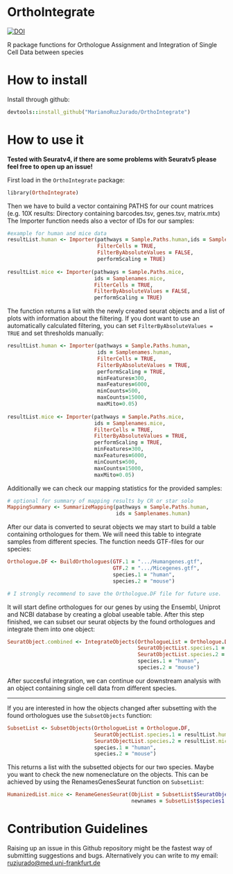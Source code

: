 # OrthoIntegrate


<a href="https://zenodo.org/doi/10.5281/zenodo.10686730"><img src="https://zenodo.org/badge/559908015.svg" alt="DOI"></a>


R package functions for Orthologue Assignment and Integration of Single Cell Data between species

# <b> How to install </b>

Install through github:

```ruby
devtools::install_github("MarianoRuzJurado/OrthoIntegrate")
```

# <b> How to use it </b>

<b> Tested with Seuratv4, if there are some problems with Seuratv5 please feel free to open up an issue! </b>

First load in the ```OrthoIntegrate``` package:

```ruby
library(OrthoIntegrate)
```

Then we have to build a vector containing PATHS for our count matrices (e.g. 10X results: Directory containing barcodes.tsv, genes.tsv, matrix.mtx)
The Importer function needs also a vector of IDs for our samples:

```ruby
#example for human and mice data
resultList.human <- Importer(pathways = Sample.Paths.human,ids = Samplenames.human,
                             FilterCells = TRUE,
                             FilterByAbsoluteValues = FALSE,
                             performScaling = TRUE)
                             
resultList.mice <- Importer(pathways = Sample.Paths.mice,
                            ids = Samplenames.mice,
                            FilterCells = TRUE,
                            FilterByAbsoluteValues = FALSE,
                            performScaling = TRUE)
```
The function returns a list with the newly created seurat objects and a list of plots with information about the filtering.
If you dont want to use an automatically calculated filtering, you can set ```FilterByAbsoluteValues = TRUE``` and set thresholds manually:

```ruby
resultList.human <- Importer(pathways = Sample.Paths.human,
                             ids = Samplenames.human,
                             FilterCells = TRUE,
                             FilterByAbsoluteValues = TRUE,
                             performScaling = TRUE,
                             minFeatures=300,
                             maxFeatures=6000,
                             minCounts=500,
                             maxCounts=15000,
                             maxMito=0.05)
                             
resultList.mice <- Importer(pathways = Sample.Paths.mice,
                            ids = Samplenames.mice,
                            FilterCells = TRUE,
                            FilterByAbsoluteValues = TRUE,
                            performScaling = TRUE,
                            minFeatures=300,
                            maxFeatures=6000,
                            minCounts=500,
                            maxCounts=15000,
                            maxMito=0.05)
```

Additionally we can check our mapping statistics for the provided samples:

```ruby
# optional for summary of mapping results by CR or star solo
MappingSummary <- SummarizeMapping(pathways = Sample.Paths.human,
                                   ids = Samplenames.human) 
```

After our data is converted to seurat objects we may start to build a table containing orthologues for them. We will need this table to integrate samples from different species. The function needs GTF-files for our species:

```ruby
Orthologue.DF <- BuildOrthologues(GTF.1 = ".../Humangenes.gtf",
                                  GTF.2 = ".../Micegenes.gtf",
                                  species.1 = "human",
                                  species.2 = "mouse")

# I strongly recommend to save the Orthologue.DF file for future use.
```

It will start define orthologues for our genes by using the Ensembl, Uniprot and NCBI database by creating a global useable table.
After this step finished, we can subset our seurat objects by the found orthologues and integrate them into one object:

```ruby
SeuratObject.combined <- IntegrateObjects(OrthologueList = Orthologue.DF,
                                          SeuratObjectList.species.1 = resultList.human$SeuratObjects,
                                          SeuratObjectList.species.2 = resultList.mice$SeuratObjects,
                                          species.1 = "human",
                                          species.2 = "mouse")
```
After succesful integration, we can continue our downstream analysis with an object containing single cell data from different species.

<hr>

If you are interested in how the objects changed after subsetting with the found orthologues use the ```SubsetObjects``` function:

```ruby
SubsetList <- SubsetObjects(OrthologueList = Orthologue.DF,
                            SeuratObjectList.species.1 = resultList.human$SeuratObjects,
                            SeuratObjectList.species.2 = resultList.mice$SeuratObjects,
                            species.1 = "human",
                            species.2 = "mouse")
```
This returns a list with the subsetted objects for our two species. Maybe you want to check the new nomeneclature on the objects. This can be achieved by using the RenamesGenesSeurat function on ```SubsetList```:

```ruby
HumanizedList.mice <- RenameGenesSeurat(ObjList = SubsetList$SeuratObject.species2.list,
                                        newnames = SubsetList$species1.converted.species2.names)
```


# <b> Contribution Guidelines </b>
Raising up an issue in this Github repository might be the fastest way of submitting suggestions and bugs.
Alternatively you can write to my email: ruzjurado@med.uni-frankfurt.de
